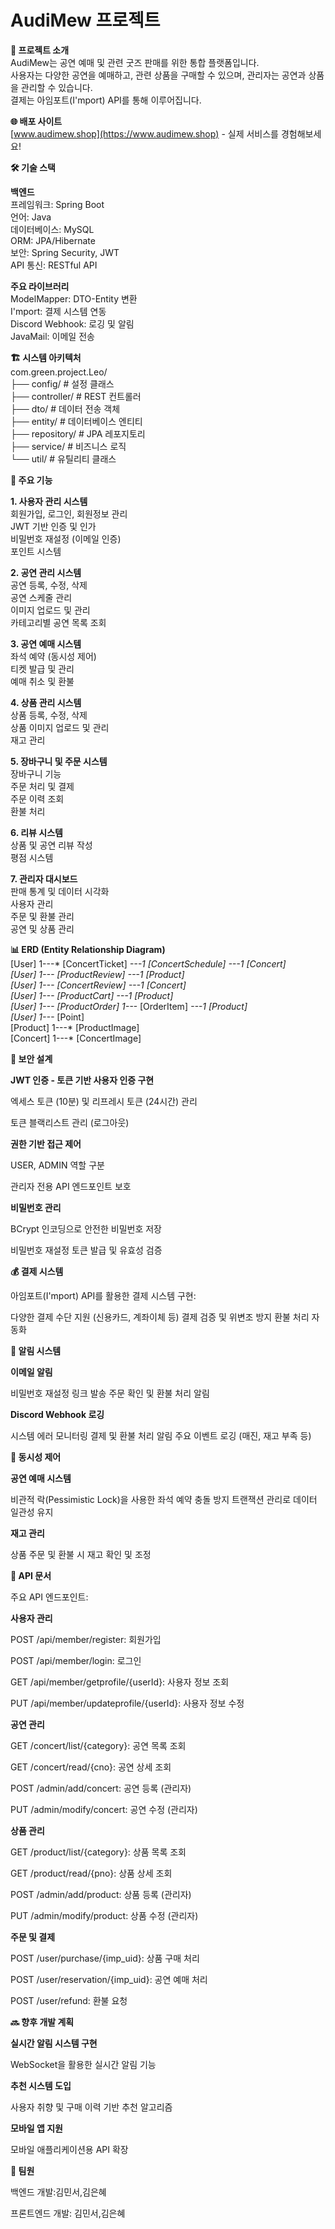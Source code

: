  # AudiMew 프로젝트

**📌 프로젝트 소개** <br/>
AudiMew는 공연 예매 및 관련 굿즈 판매를 위한 통합 플랫폼입니다.<br> 사용자는 다양한 공연을 예매하고, 관련 상품을 구매할 수 있으며, 관리자는 공연과 상품을 관리할 수 있습니다.<br> 결제는 아임포트(I'mport) API를 통해 이루어집니다.

**🌐 배포 사이트** <br/>
[www.audimew.shop](https://www.audimew.shop) - 실제 서비스를 경험해보세요!

**🛠️ 기술 스택**<br>

**백엔드**<br>
프레임워크: Spring Boot<br>
언어: Java<br>
데이터베이스: MySQL<br>
ORM: JPA/Hibernate<br>
보안: Spring Security, JWT<br>
API 통신: RESTful API<br>

**주요 라이브러리**<br>
ModelMapper: DTO-Entity 변환<br>
I'mport: 결제 시스템 연동<br>
Discord Webhook: 로깅 및 알림<br>
JavaMail: 이메일 전송<br>

**🏗️ 시스템 아키텍처**<br>
com.green.project.Leo/<br>
├── config/                  # 설정 클래스<br>
├── controller/              # REST 컨트롤러<br>
├── dto/                     # 데이터 전송 객체<br>
├── entity/                  # 데이터베이스 엔티티<br>
├── repository/              # JPA 레포지토리<br>
├── service/                 # 비즈니스 로직<br>
└── util/                    # 유틸리티 클래스<br>

**🔧 주요 기능**<br>

**1. 사용자 관리 시스템**<br>
회원가입, 로그인, 회원정보 관리<br>
JWT 기반 인증 및 인가<br>
비밀번호 재설정 (이메일 인증)<br>
포인트 시스템<br>

**2. 공연 관리 시스템**<br>
공연 등록, 수정, 삭제<br>
공연 스케줄 관리<br>
이미지 업로드 및 관리<br>
카테고리별 공연 목록 조회<br>

**3. 공연 예매 시스템**<br>
좌석 예약 (동시성 제어)<br>
티켓 발급 및 관리<br>
예매 취소 및 환불<br>

**4. 상품 관리 시스템**<br>
상품 등록, 수정, 삭제<br>
상품 이미지 업로드 및 관리<br>
재고 관리<br>

**5. 장바구니 및 주문 시스템**<br>
장바구니 기능<br>
주문 처리 및 결제<br>
주문 이력 조회<br>
환불 처리<br>

**6. 리뷰 시스템**<br>
상품 및 공연 리뷰 작성<br>
평점 시스템<br>

**7. 관리자 대시보드**<br>
판매 통계 및 데이터 시각화<br>
사용자 관리<br>
주문 및 환불 관리<br>
공연 및 상품 관리<br>

**📊 ERD (Entity Relationship Diagram)**<br>
[User] 1---* [ConcertTicket] *---1 [ConcertSchedule] *---1 [Concert]<br>
[User] 1---* [ProductReview] *---1 [Product]<br>
[User] 1---* [ConcertReview] *---1 [Concert]<br>
[User] 1---* [ProductCart] *---1 [Product]<br>
[User] 1---* [ProductOrder] 1---* [OrderItem] *---1 [Product]<br>
[User] 1---* [Point]<br>
[Product] 1---* [ProductImage]<br>
[Concert] 1---* [ConcertImage]<br>


**🔐 보안 설계**<br>

**JWT 인증 - 토큰 기반 사용자 인증 구현**  


엑세스 토큰 (10분) 및 리프레시 토큰 (24시간) 관리  

토큰 블랙리스트 관리 (로그아웃)


**권한 기반 접근 제어**  


USER, ADMIN 역할 구분  

관리자 전용 API 엔드포인트 보호  



**비밀번호 관리**  


BCrypt 인코딩으로 안전한 비밀번호 저장  

비밀번호 재설정 토큰 발급 및 유효성 검증  




**💰 결제 시스템**

아임포트(I'mport) API를 활용한 결제 시스템 구현:

다양한 결제 수단 지원 (신용카드, 계좌이체 등)
결제 검증 및 위변조 방지
환불 처리 자동화

**📨 알림 시스템**


**이메일 알림**

비밀번호 재설정 링크 발송
주문 확인 및 환불 처리 알림


**Discord Webhook 로깅**

시스템 에러 모니터링
결제 및 환불 처리 알림
주요 이벤트 로깅 (매진, 재고 부족 등)



**🔄 동시성 제어**


**공연 예매 시스템**

비관적 락(Pessimistic Lock)을 사용한 좌석 예약 충돌 방지
트랜잭션 관리로 데이터 일관성 유지


**재고 관리**

상품 주문 및 환불 시 재고 확인 및 조정


**📝 API 문서**

주요 API 엔드포인트:

**사용자 관리**

POST /api/member/register: 회원가입  

POST /api/member/login: 로그인  

GET /api/member/getprofile/{userId}: 사용자 정보 조회  

PUT /api/member/updateprofile/{userId}: 사용자 정보 수정  


**공연 관리**

GET /concert/list/{category}: 공연 목록 조회  

GET /concert/read/{cno}: 공연 상세 조회  

POST /admin/add/concert: 공연 등록 (관리자)  

PUT /admin/modify/concert: 공연 수정 (관리자)  


**상품 관리**

GET /product/list/{category}: 상품 목록 조회  

GET /product/read/{pno}: 상품 상세 조회  

POST /admin/add/product: 상품 등록 (관리자)  

PUT /admin/modify/product: 상품 수정 (관리자)  


**주문 및 결제**

POST /user/purchase/{imp_uid}: 상품 구매 처리  

POST /user/reservation/{imp_uid}: 공연 예매 처리  

POST /user/refund: 환불 요청  


**🔜 향후 개발 계획**  


**실시간 알림 시스템 구현**  


WebSocket을 활용한 실시간 알림 기능


**추천 시스템 도입**  


사용자 취향 및 구매 이력 기반 추천 알고리즘


**모바일 앱 지원**  


모바일 애플리케이션용 API 확장



**👥 팀원**

백엔드 개발:김민서,김은혜  

프론트엔드 개발: 김민서,김은혜  


